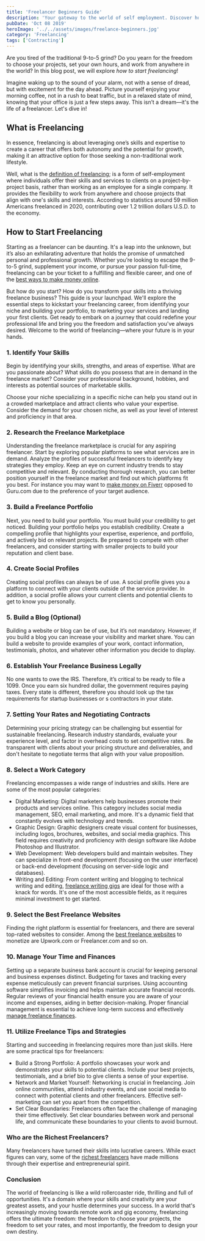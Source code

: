 ```yaml
---
title: 'Freelancer Beginners Guide'
description: 'Your gateway to the world of self employment. Discover how to navigate freelance platforms, market your skills, manage clients, and thrive in the gig economy.'
pubDate: 'Oct 08 2019'
heroImage: '../../assets/images/freelance-beginners.jpg'
category: 'Freelancing'
tags: ['Contracting']
---
```


Are you tired of the traditional 9-to-5 grind? Do you yearn for the freedom to choose your projects, set your own hours, and work from anywhere in the world? In this blog post, we will explore _how to start freelancing_!

Imagine waking up to the sound of your alarm, not with a sense of dread, but with excitement for the day ahead. Picture yourself enjoying your morning coffee, not in a rush to beat traffic, but in a relaxed state of mind, knowing that your office is just a few steps away. This isn’t a dream—it's the life of a freelancer. Let's dive in!

## What is Freelancing

In essence, freelancing is about leveraging one’s skills and expertise to create a career that offers both autonomy and the potential for growth, making it an attractive option for those seeking a non-traditional work lifestyle.

Well, what is the [definition of freelancing](/blog/what-is-freelancing); is a form of self-employment where individuals offer their skills and services to clients on a project-by-project basis, rather than working as an employee for a single company. It provides the flexibility to work from anywhere and choose projects that align with one's skills and interests. According to statistics around 59 million Americans freelanced in 2020, contributing over 1.2 trillion dollars U.S.D. to the economy.

## How to Start Freelancing

Starting as a freelancer can be daunting. It's a leap into the unknown, but it’s also an exhilarating adventure that holds the promise of unmatched personal and professional growth. Whether you’re looking to escape the 9-to-5 grind, supplement your income, or pursue your passion full-time, freelancing can be your ticket to a fulfilling and flexible career, and one of the [best ways to make money online](/blog/ways-to-make-money).

But how do you start? How do you transform your skills into a thriving freelance business? This guide is your launchpad. We'll explore the essential steps to kickstart your freelancing career, from identifying your niche and building your portfolio, to marketing your services and landing your first clients. Get ready to embark on a journey that could redefine your professional life and bring you the freedom and satisfaction you've always desired. Welcome to the world of freelancing—where your future is in your hands.

### 1. Identify Your Skills

Begin by identifying your skills, strengths, and areas of expertise. What are you passionate about? What skills do you possess that are in demand in the freelance market? Consider your professional background, hobbies, and interests as potential sources of marketable skills.

Choose your niche specializing in a specific niche can help you stand out in a crowded marketplace and attract clients who value your expertise. Consider the demand for your chosen niche, as well as your level of interest and proficiency in that area.

### 2. Research the Freelance Marketplace

Understanding the freelance marketplace is crucial for any aspiring freelancer. Start by exploring popular platforms to see what services are in demand. Analyze the profiles of successful freelancers to identify key strategies they employ. Keep an eye on current industry trends to stay competitive and relevant. By conducting thorough research, you can better position yourself in the freelance market and find out which platforms fit you best. For instance you may want to [make money on Fiverr](/blog/how-to-make-money-on-fiverr) opposed to Guru.com due to the preference of your target audience.

### 3. Build a Freelance Portfolio

Next, you need to build your portfolio. You must build your credibility to get noticed. Building your portfolio helps you establish credibility. Create a compelling profile that highlights your expertise, experience, and portfolio, and actively bid on relevant projects. Be prepared to compete with other freelancers, and consider starting with smaller projects to build your reputation and client base.

### 4. Create Social Profiles

Creating social profiles can always be of use. A social profile gives you a platform to connect with your clients outside of the service provider. In addition, a social profile allows your current clients and potential clients to get to know you personally.

### 5. Build a Blog (Optional)

Building a website or blog can be of use, but it’s not mandatory. However, if you build a blog you can increase your visibility and market share. You can build a website to provide examples of your work, contact information, testimonials, photos, and whatever other information you decide to display.

### 6. Establish Your Freelance Business Legally

No one wants to owe the IRS. Therefore, it’s critical to be ready to file a 1099. Once you earn six hundred dollar, the government requires paying taxes. Every state is different, therefore you should look up the tax requirements for startup businesses or s contractors in your state.

### 7. Setting Your Rates and Negotiating Contracts

Determining your pricing strategy can be challenging but essential for sustainable freelancing. Research industry standards, evaluate your experience level, and factor in overhead costs to set competitive rates. Be transparent with clients about your pricing structure and deliverables, and don't hesitate to negotiate terms that align with your value proposition.

### 8. Select a Work Category

Freelancing encompasses a wide range of industries and skills. Here are some of the most popular categories:

- Digital Marketing: Digital marketers help businesses promote their products and services online. This category includes social media management, SEO, email marketing, and more. It's a dynamic field that constantly evolves with technology and trends.
- Graphic Design: Graphic designers create visual content for businesses, including logos, brochures, websites, and social media graphics. This field requires creativity and proficiency with design software like Adobe Photoshop and Illustrator.
- Web Development: Web developers build and maintain websites. They can specialize in front-end development (focusing on the user interface) or back-end development (focusing on server-side logic and databases).
- Writing and Editing: From content writing and blogging to technical writing and editing, [freelance writing gigs](/blog/find-freelance-writing-gigs) are ideal for those with a knack for words. It's one of the most accessible fields, as it requires minimal investment to get started.

### 9. Select the Best Freelance Websites

Finding the right platform is essential for freelancers, and there are several top-rated websites to consider. Among the [best freelance websites](/blog/best-freelance-websites) to monetize are Upwork.com or Freelancer.com and so on.

### 10. Manage Your Time and Finances

Setting up a separate business bank account is crucial for keeping personal and business expenses distinct. Budgeting for taxes and tracking every expense meticulously can prevent financial surprises. Using accounting software simplifies invoicing and helps maintain accurate financial records. Regular reviews of your financial health ensure you are aware of your income and expenses, aiding in better decision-making. Proper financial management is essential to achieve long-term success and effectively [manage freelance finances](/blog/freelance-finance-management).

### 11. Utilize Freelance Tips and Strategies

Starting and succeeding in freelancing requires more than just skills. Here are some practical tips for freelancers:

- Build a Strong Portfolio: A portfolio showcases your work and demonstrates your skills to potential clients. Include your best projects, testimonials, and a brief bio to give clients a sense of your expertise.
- Network and Market Yourself: Networking is crucial in freelancing. Join online communities, attend industry events, and use social media to connect with potential clients and other freelancers. Effective self-marketing can set you apart from the competition.
- Set Clear Boundaries: Freelancers often face the challenge of managing their time effectively. Set clear boundaries between work and personal life, and communicate these boundaries to your clients to avoid burnout.

### Who are the Richest Freelancers?

Many freelancers have turned their skills into lucrative careers. While exact figures can vary, some of the [richest freelancers](/blog/richest-freelancers) have made millions through their expertise and entrepreneurial spirit.

### Conclusion

The world of freelancing is like a wild rollercoaster ride, thrilling and full of opportunities. It's a domain where your skills and creativity are your greatest assets, and your hustle determines your success. In a world that's increasingly moving towards remote work and gig economy, freelancing offers the ultimate freedom: the freedom to choose your projects, the freedom to set your rates, and most importantly, the freedom to design your own destiny.
